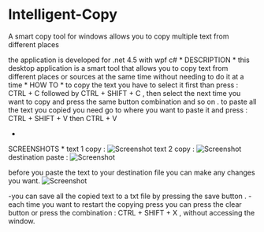 # Intelligent-Copy
A smart copy tool for windows allows you to copy multiple text from different places 

the application is developed for .net 4.5 with wpf c#
*
DESCRIPTION
*
this desktop application is a smart tool that allows you to copy text from different places or sources at the same time without needing to 
do it at a time 
*
HOW TO 
*
to copy the text you have to select it first than press : CTRL + C followed by CTRL + SHIFT + C , then select the next time you want to copy
and press the same button combination and so on . 
to paste all the text you copied you need go to where you want to paste it and press : CTRL + SHIFT + V then CTRL + V 

*
SCREENSHOTS
*
text 1  copy :
![Screenshot](capture1.png)
text 2 copy :
![Screenshot](capture2.png)
destination paste :
![Screenshot](capture3.png)

before you paste the text to your destination file you can make any changes you want.
![Screenshot](capture4.png)

-you can save all the copied text to a txt file by pressing the save button .
-each time you want to restart the copying press you can press the clear button or press the combination : CTRL + SHIFT + X , 
without accessing the window.
